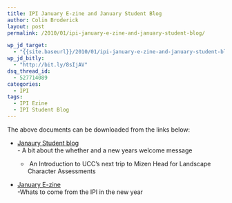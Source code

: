```yaml
---
title: IPI January E-zine and January Student Blog
author: Colin Broderick
layout: post
permalink: /2010/01/ipi-january-e-zine-and-january-student-blog/

wp_jd_target:
  - "{{site.baseurl}}/2010/01/ipi-january-e-zine-and-january-student-blog/"
wp_jd_bitly:
  - "http://bit.ly/8sIjAV"
dsq_thread_id:
  - 527714089
categories:
  - IPI
tags:
  - IPI Ezine
  - IPI Student Blog
---
```

The above documents can be downloaded from the links below:

*   <a href="http://www.irishplanninginstitute.ie/uploads/files/Student%20Blog%20November%2023-revised.doc" target="_blank">Janaury Student blog<br /> </a>- A bit about the whether and a new years welcome message  
    -  An Introduction to UCC&#8217;s next trip to Mizen Head for Landscape Character Assessments

*   <a title="IPI Jan 2010 Ezine" href="http://www.irishplanninginstitute.ie/uploads/files/ezine%20Jan_2010.pdf" target="_blank">January E-zine<br /> </a>-Whats to come from the IPI in the new year

